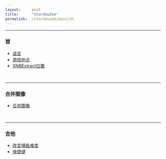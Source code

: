 ```yaml
---
layout:     post
title:      "StardewZem"
permalink:  /stardewzem/main/zh
---
```


---
### **首**

* [语言](/stardewzem/config/language/zh)
* [游戏地点](/stardewzem/config/game_path/zh)
* [XNBExtract位置](/stardewzem/config/xnb_extract_path/zh)

<br/>

---
### **合并图像**

* [合并图像](/stardewzem/image_weaver/image_weaver/zh)

<br/>

---
### **吉他**

* [改变捕鱼难度](/stardewzem/misc/fish_difficulty/zh)
* [快捷键](/stardewzem/misc/shortcuts/zh)

<br/>
